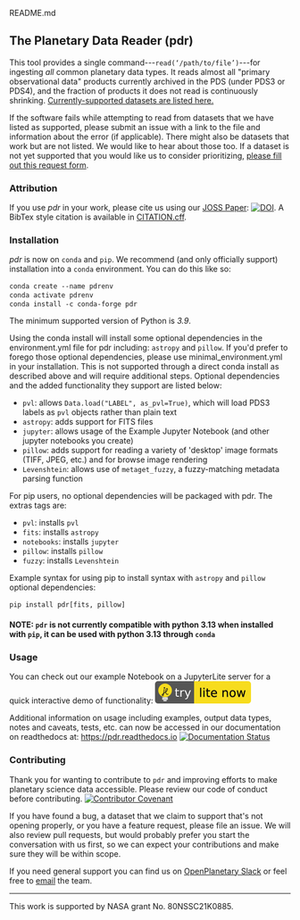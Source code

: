 README.md
## The Planetary Data Reader (pdr)

This tool provides a single command---`read(‘/path/to/file’)`---for ingesting
_all_ common planetary data types. It reads almost all "primary observational 
data" products currently archived in the PDS (under PDS3 or PDS4), and the 
fraction of products it does not read is continuously shrinking.
[Currently-supported datasets are listed here.](docs/supported_datasets.md) 

If the software fails while attempting to read from datasets that we have 
listed as supported, please submit an issue with a link to the file and 
information about the error (if applicable). There might also be datasets that 
work but are not listed. We would like to hear about those too. If a dataset 
is not yet supported that you would like us to consider prioritizing, 
[please fill out this request form](https://docs.google.com/forms/d/1JHyMDzC9LlXY4MOMcHqV5fbseSB096_PsLshAMqMWBw/viewform).

### Attribution
If you use _pdr_ in your work, please cite us using our [JOSS Paper](docs/pdr_joss_paper.pdf): [![DOI](https://joss.theoj.org/papers/10.21105/joss.07256/status.svg)](https://doi.org/10.21105/joss.07256).
A BibTex style citation is available in [CITATION.cff](CITATION.cff).

### Installation
_pdr_ is now on `conda` and `pip`. We recommend (and only officially support) 
installation into a `conda` environment. You can do this like so: 

```
conda create --name pdrenv
conda activate pdrenv
conda install -c conda-forge pdr
```
The minimum supported version of Python is _3.9_.

Using the conda install will install some optional dependencies in the environment.yml 
file for pdr including: `astropy` and `pillow`. If you'd prefer to forego those 
optional dependencies, please use minimal_environment.yml in your 
installation. This is not supported through a direct conda install as 
described above and will require additional steps. Optional dependencies 
and the added functionality they support are listed below:

  - `pvl`: allows `Data.load("LABEL", as_pvl=True)`, which will load PDS3 
     labels as `pvl` objects rather than plain text
  - `astropy`: adds support for FITS files
  - `jupyter`: allows usage of the Example Jupyter Notebook (and other jupyter 
     notebooks you create)
  - `pillow`: adds support for reading a variety of 'desktop' image formats 
    (TIFF, JPEG, etc.) and for browse image rendering
  - `Levenshtein`: allows use of `metaget_fuzzy`, a fuzzy-matching metadata 
    parsing function

For pip users, no optional dependencies will be packaged with pdr. The extras 
tags are:
  - `pvl`: installs `pvl`
  - `fits`: installs `astropy`
  - `notebooks`: installs `jupyter`
  - `pillow`: installs `pillow`
  - `fuzzy`: installs `Levenshtein`

Example syntax for using pip to install syntax with `astropy` and `pillow` optional
dependencies:
```
pip install pdr[fits, pillow]
```

#### NOTE: `pdr` is not currently compatible with python 3.13 when installed with `pip`, it can be used with python 3.13 through `conda`

### Usage

You can check out our example Notebook on a JupyterLite server for a 
quick interactive demo of functionality: 
[![JupyterLite](docs/jlitebadge.svg)](https://millionconcepts.github.io/jlite-pdr-demo/)

Additional information on usage including examples, output data types, notes 
and caveats, tests, etc. can now be accessed in our documentation on 
readthedocs at: https://pdr.readthedocs.io [![Documentation Status](https://readthedocs.org/projects/pdr/badge/?version=latest)](https://pdr.readthedocs.io/en/latest/?badge=latest)


### Contributing

Thank you for wanting to contribute to `pdr` and improving efforts to make 
planetary science data accessible. Please review our code of conduct before
contributing. [![Contributor Covenant](https://img.shields.io/badge/Contributor%20Covenant-2.1-4baaaa.svg)](docs/code_of_conduct.md)

If you have found a bug, a dataset that we claim to support that's not opening
properly, or you have a feature request, please file an issue. We will also
review pull requests, but would probably prefer you start the conversation with
us first, so we can expect your contributions and make sure they will be within
scope.

If you need general support you can find us on [OpenPlanetary Slack](https://app.slack.com/client/T04CWPQL9/C04CWPQM5)
or feel free to [email](mailto:sierra@millionconcepts.com) the team.

---
This work is supported by NASA grant No. 80NSSC21K0885.
